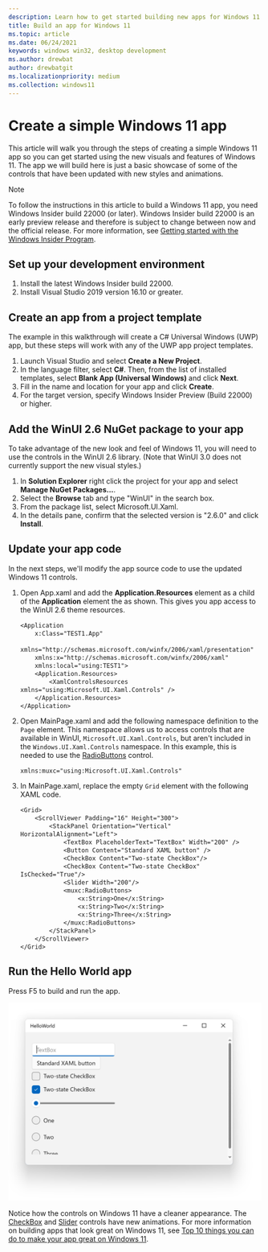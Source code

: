 ```yaml
---
description: Learn how to get started building new apps for Windows 11.
title: Build an app for Windows 11
ms.topic: article
ms.date: 06/24/2021
keywords: windows win32, desktop development
ms.author: drewbat
author: drewbatgit
ms.localizationpriority: medium
ms.collection: windows11
---
```


# Create a simple Windows 11 app

This article will walk you through the steps of creating a simple Windows 11 app so you can get started using the new visuals and features of Windows 11. The app we will build here is just a basic showcase of some of the controls that have been updated with new styles and animations.

> [!NOTE]
> To follow the instructions in this article to build a Windows 11 app, you need Windows Insider build 22000 (or later). Windows Insider build 22000 is an early preview release and therefore is subject to change between now and the official release. For more information, see [Getting started with the Windows Insider Program](https://insider.windows.com/getting-started).

## Set up your development environment

1. Install the latest Windows Insider build 22000.
1. Install Visual Studio 2019 version 16.10 or greater.

## Create an app from a project template

The example in this walkthrough will create a C# Universal Windows (UWP) app, but these steps will work with any of the UWP app project templates.

1. Launch Visual Studio and select **Create a New Project**.
1. In the language filter, select **C#**. Then, from the list of installed templates, select **Blank App (Universal Windows)** and click **Next**.
1. Fill in the name and location for your app and click **Create**.
1. For the target version, specify Windows Insider Preview (Build 22000) or higher.

## Add the WinUI 2.6 NuGet package to your app

To take advantage of the new look and feel of Windows 11, you will need to use the controls in the WinUI 2.6 library. (Note that WinUI 3.0 does not currently support the new visual styles.)

1. In **Solution Explorer** right click the project for your app and select **Manage NuGet Packages...**.
1. Select the **Browse** tab and type "WinUI" in the search box.
1. From the package list, select Microsoft.UI.Xaml.
1. In the details pane, confirm that the selected version is "2.6.0" and click **Install**.

## Update your app code

In the next steps, we'll modify the app source code to use the updated Windows 11 controls.

1. Open App.xaml and add the **Application.Resources** element as a child of the **Application** element the as shown. This gives you app access to the WinUI 2.6 theme resources.

    ```xaml
    <Application
        x:Class="TEST1.App"
        xmlns="http://schemas.microsoft.com/winfx/2006/xaml/presentation"
        xmlns:x="http://schemas.microsoft.com/winfx/2006/xaml"
        xmlns:local="using:TEST1">
        <Application.Resources>
            <XamlControlsResources xmlns="using:Microsoft.UI.Xaml.Controls" />
        </Application.Resources>
    </Application>
    ```

1. Open MainPage.xaml and add the following namespace definition to the `Page` element. This namespace allows us to access controls that are available in WinUI, `Microsoft.UI.Xaml.Controls`, but aren't included in the `Windows.UI.Xaml.Controls` namespace. In this example, this is needed to use the [RadioButtons](/windows/winui/api/microsoft.ui.xaml.controls.radiobuttons) control.

    ```xaml
    xmlns:muxc="using:Microsoft.UI.Xaml.Controls"
    ```

1. In MainPage.xaml, replace the empty `Grid` element with the following XAML code.

    ```xaml
    <Grid>
        <ScrollViewer Padding="16" Height="300">
            <StackPanel Orientation="Vertical" HorizontalAlignment="Left">
                <TextBox PlaceholderText="TextBox" Width="200" />
                <Button Content="Standard XAML button" />
                <CheckBox Content="Two-state CheckBox"/>
                <CheckBox Content="Two-state CheckBox" IsChecked="True"/>
                <Slider Width="200"/>
                <muxc:RadioButtons>
                    <x:String>One</x:String>
                    <x:String>Two</x:String>
                    <x:String>Three</x:String>
                </muxc:RadioButtons>
            </StackPanel>
        </ScrollViewer>
    </Grid>
    ```

## Run the Hello World app

Press F5 to build and run the app.

![Screenshot of the simple Hello World app that shows the new look of controls in Windows 11.](images/w11-hello-world-screenshot.png)

Notice how the controls on Windows 11 have a cleaner appearance. The [CheckBox](/windows/uwp/design/controls-and-patterns/checkbox) and [Slider](/windows/uwp/design/controls-and-patterns/slider) controls have new animations. For more information on building apps that look great on Windows 11, see [Top 10 things you can do to make your app great on Windows 11](make-apps-great-for-windows.md).
